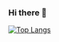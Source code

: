 ### Hi there 👋
[![Top Langs](https://github-readme-stats.vercel.app/api/top-langs/?username=haileyham)](https://github.com/anuraghazra/github-readme-stats)

<!--
**haileyham/haileyham** is a ✨ _special_ ✨ repository because its `README.md` (this file) appears on your GitHub profile.

Here are some ideas to get you started:

- 🔭 I’m currently working on ...
- 🌱 I’m currently learning ...
- 👯 I’m looking to collaborate on ...
- 🤔 I’m looking for help with ...
- 💬 Ask me about ...
- 📫 How to reach me: ...
- 😄 Pronouns: ...
- ⚡ Fun fact: ...
-->
